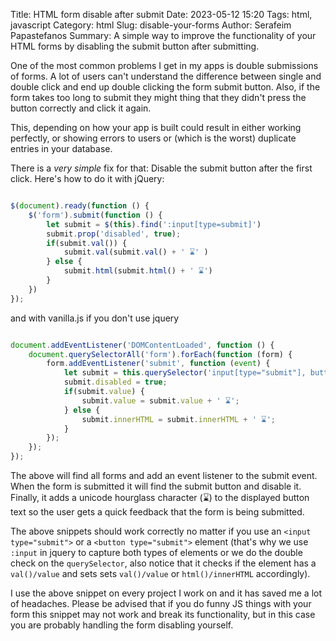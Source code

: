 Title: HTML form disable after submit
Date: 2023-05-12 15:20
Tags: html, javascript
Category: html
Slug: disable-your-forms
Author: Serafeim Papastefanos
Summary: A simple way to improve the functionality of your HTML forms by disabling the submit button after submitting.


One of the most common problems I get in my apps is double submissions of forms. A lot of users
can't understand the difference between single and double click and end up double clicking
the form submit button. Also, if the form takes too long to submit they might thing that they didn't
press the button correctly and click it again.

This, depending on how your app is built could result in either working perfectly, or showing errors
to users or (which is the worst) duplicate entries in your database.

There is a *very simple* fix for that: Disable the submit button after the first click. Here's how to
do it with jQuery:

```javascript

$(document).ready(function () {
    $('form').submit(function () {
        let submit = $(this).find(':input[type=submit]')
        submit.prop('disabled', true);
        if(submit.val()) {
            submit.val(submit.val() + ' ⌛' )
        } else {
            submit.html(submit.html() + ' ⌛')
        }
    })
});

```


and with vanilla.js if you don't use jquery

```javascript

document.addEventListener('DOMContentLoaded', function () {
    document.querySelectorAll('form').forEach(function (form) {
        form.addEventListener('submit', function (event) {
            let submit = this.querySelector('input[type="submit"], button[type="submit"]');
            submit.disabled = true;
            if(submit.value) {
                submit.value = submit.value + ' ⌛';
            } else {
                submit.innerHTML = submit.innerHTML + ' ⌛';
            }
        });
    });
});

```

The above will find all forms and add an event listener to the submit event. When the form is submitted
it will find the submit button and disable it. Finally, it adds a unicode hourglass character (⌛) to the 
displayed button text so the user gets a quick feedback that the form is being submitted.

The above snippets  should work correctly no matter if you use 
an `<input type="submit">` or a `<button type="submit">` element (that's why we use `:input` in jquery to capture both types of elements or we do the double check on the `querySelector`, also notice that it checks if the element has a `val()/value` and sets 
sets `val()/value` or `html()/innerHTML` accordingly).

I use the above snippet on every project I work on and it has saved me a lot of headaches. Please be advised that if you do funny JS things with your form this snippet may not work and break its functionality, but in this case you are probably handling the form disabling yourself.